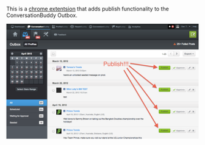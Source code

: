 This is a [chrome extentsion](https://support.google.com/chrome_webstore/answer/2664769?p=crx_warning&rd=1) that adds publish functionality to the ConversationBuddy Outbox. 

![preview](preview.png)
